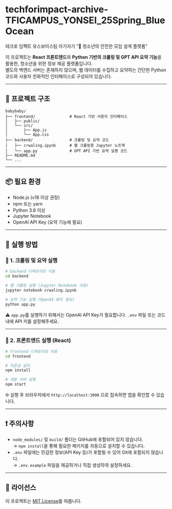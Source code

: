 # techforimpact-archive-TFICAMPUS_YONSEI_25Spring_BlueOcean

테크포 임팩트 유스보이스팀 아기자기 "🛟 청소년의 안전한 모임 설계 플랫폼"

이 프로젝트는 **React 프론트엔드**와 **Python 기반의 크롤링 및 GPT API 요약 기능**을 활용한, 청소년을 위한 정보 제공 플랫폼입니다.  
별도의 백엔드 서버는 존재하지 않으며, 웹 데이터를 수집하고 요약하는 간단한 Python 코드와 사용자 친화적인 인터페이스로 구성되어 있습니다.

---

## 📁 프로젝트 구조

```
babybaby/
├── frontend/               # React 기반 사용자 인터페이스
│   ├── public/
│   └── src/
│       ├── App.js
│       └── App.css
├── backend/                # 크롤링 및 요약 코드
│   ├── crwaling.ipynb      # 웹 크롤링용 Jupyter 노트북
│   └── app.py              # GPT API 기반 요약 실행 코드
├── README.md
└── ...
```

---

## 📦 필요 환경

- Node.js (v18 이상 권장)
- npm 또는 yarn
- Python 3.8 이상
- Jupyter Notebook
- OpenAI API Key (요약 기능에 필요)

---

## 🚀 실행 방법

### 🔹 1. 크롤링 및 요약 실행

```bash
# backend 디렉토리로 이동
cd backend

# 웹 크롤링 실행 (Jupyter Notebook 사용)
jupyter notebook crwaling.ipynb

# 요약 기능 실행 (OpenAI API 필요)
python app.py
```

⚠️ `app.py`를 실행하기 위해서는 OpenAI API Key가 필요합니다. `.env` 파일 또는 코드 내에 API 키를 설정해주세요.

---

### 🔹 2. 프론트엔드 실행 (React)

```bash
# frontend 디렉토리로 이동
cd frontend

# 의존성 설치
npm install

# 개발 서버 실행
npm start
```

🌐 실행 후 브라우저에서 `http://localhost:3000` 으로 접속하면 앱을 확인할 수 있습니다.

---

## ❗ 주의사항

- `node_modules/` 및 `build/` 폴더는 GitHub에 포함되어 있지 않습니다.  
  → `npm install`을 통해 필요한 패키지를 자동으로 설치할 수 있습니다.
- `.env` 파일에는 민감한 정보(API Key 등)가 포함될 수 있어 Git에 포함되지 않습니다.  
  → `.env.example` 파일을 제공하거나 직접 생성하여 설정하세요.

---

## 📝 라이선스

이 프로젝트는 [MIT License](LICENSE)를 따릅니다.
